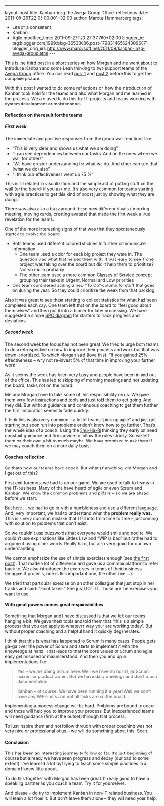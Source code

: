 ---
layout: post
title: Kanban-inzg the Avega Group Office–reflections
date: 2011-09-26T22:05:00.001+02:00
author: Marcus Hammarberg
tags:
  - Life of a consultant
  - Kanban
  - Agile
modified_time: 2011-09-27T20:27:37.769+02:00
blogger_id: tag:blogger.com,1999:blog-36533086.post-1798314656243096071
blogger_orig_url: http://www.marcusoft.net/2011/09/kanban-inzg-avega-group.html ---

This is the third post in a short series on how
<a href="http://twitter.com/#!/morgsterious" target="_blank">Morgan</a>
and me went about to introduce Kanban and some Lean thinking to two
support teams of the
<a href="http://www.avegagroup.se" target="_blank">Avega Group</a>
office. You can read <a
href="http://www.marcusoft.net/2011/09/kanban-inizing-avega-group.html"
target="_blank">post 1</a> and <a
href="http://www.marcusoft.net/2011/09/kanban-inizing-avega-group_19.html"
target="_blank">post 2</a> before this to get the complete picture.

With this post I wanted to do some reflections on how the introduction
of Kanban took hold for the teams and also what Morgan and me learned in
the process. We are used to do this for IT-projects and teams working
with system development or maintenance.
#### Reflection on the result for the teams

##### First week

The immediate and positive responses from the group was reactions like:

-   “This is very clear and shows us what we are doing”
-   “I can see dependencies between our tasks. And on the ones where we
    wait for others”
-   “We have greater understanding for what we do. And other can see
    that (what we do) also”
-   “I think our effectiveness went up 25 %”

This is all related to visualization and the simple act of putting stuff
on the wall (or the board) if you ask me. It’s also very common for
teams starting with agile practices to get this kind of boost just by
showing what they are doing.

There was also also a buzz around these new different rituals ( morning
meeting, moving cards, creating avatars) that made the first week a true
revelation for the teams.

One of the more interesting signs of that was that they spontaneously
started to evolve the board:

-   Both teams used different colored stickies to further communicate
    information.
    -   One team used a color for each big project they were in. The
        question was what that helped them with. It was easy to see if
        one project was taking over the board but did it help them to
        prioritize? Not so much probably
    -   The other team used a more common <a
        href="http://leanandkanban.wordpress.com/2009/06/10/classes-of-service-and-policies/"
        target="_blank">Classes of Service</a> concept grouping their
        tasks in Urgent, Normal and Low priorities
-   One team considered adding a new "To Do”-column for stuff that goes
    on during the year. So they could prioritize the week from that
    backlog.

Also it was great to see them starting to collect statistics for what
had been completed each day. One team left that on the board to “feel
good about themselves” and then put it into a binder for later
processing. We have suggested a simple
<a href="http://en.wikipedia.org/wiki/Control_chart" target="_blank">SPC
diagram</a> for starters to track progress and deviations.

##### Second week

The second week the focus has not been great. We tried to urge both
teams to do a retrospective on how to improve their process and work but
that was down-prioritized. To which Morgan said (love this): “If you
gained 25% effectiveness – why not re-invest 5% of that time in
improving your further work”

As it seems the week has been very busy and people have been in and out
of the office. This has led to skipping of morning meetings and not
updating the board, tasks not on the board.

Me and Morgan have to take some of this responsibility on us. We gave
them very few instructions and tools and just told them to get going.
And they did. But without guidance and continuous coaching to get them
further the first inspiration seems to fade quickly.

I think this is also very common – a lot of teams “pick up agile” and
just get starting but soon run into problems or don’t know how to go
further. That’s the whole idea of a coach. Using the
<a href="http://en.wikipedia.org/wiki/Shuhari"
target="_blank">Shu-Ha-Ri</a> thinking they early on need constant
guidance and firm advice to follow the rules strictly. So we left them
on their own a bit to much maybe. We have promised to ask them if we may
coach them on a more daily basis.

#### Coaches reflection

So that’s how our teams have coped. But what (if anything) did Morgan
and I get out of this?

First and foremost we had to up our game. We are used to talk to teams
in the IT-business. Many of the have heard of agile or even Scrum and
Kanban. We know the common problems and pitfalls – so we are ahead
before we start.

But here … we had to go in with a humbleness and use a different
language. And, very important, we had to understand what the **problem
really was.** This is a very common mistake that I fall into from time
to time – just coming with solution to problems that don’t exist.

So we couldn’t use buzzwords that everyone would smile and nod to. We
couldn’t use explanations like Littles Law and “WIP is bad" but rather
had to argument using other words. Really hard, but also very good for
our own understanding.

We cannot emphasize the use of simple exercises enough (see <a
href="http://www.marcusoft.net/2011/09/kanban-inizing-avega-group.html"
target="_blank">the first post</a>). That made a lot of difference and
gave us a common platform to refer back to. We also introduced the
exercises in terms of their business (Imagine 3 projects, one is this
important one, the other one …).

We tried that particular exercise on an other colleague that just stop
in her tracks and said: “Point taken!” She just GOT IT. Those are the
exercises you want to use.

#### With great powers comes great responsibilities

Something that Morgan and I have discussed is that we left our teams
hanging a bit. We gave them tools and told them that “this is a simple
process that you can apply to whatever way your are working today”. But
without proper coaching and a helpful hand it quickly degenerates.

I think that this is what has happened to Scrum in many cases. People
gets ga-ga over the power of Scrum and starts to implement it with the
knowledge at hand. That leads to that the core values of Scrum and agile
easy get misused or misunderstood. And then you end up in
implementations like:

> Yes – we are doing Scrum here. Well we have no board, or Scrum master
> or product owner. But we have daily meetings and don’t much
> documentation.
>
> Kanban – of course. We have been running it a year! Well we don’t have
> any WIP-limits and not all tasks are on the board…

Implementing a process change will be hard. Problems are bound to occur
and those will help you to improve your process. But inexperienced teams
will need guidance (firm at the outset) through that process.

To just inspire them and not follow through with proper coaching was not
very nice or professional of us – we will do something about this. Soon.

#### Conclusion

This has been an interesting journey to follow so far. It’s just
beginning of course but already we have seen progress and decay (our bad
to some extent). I’ve learned a lot by trying to teach some simple
practices in a domain I knew little about.

To do this together with Morgan has been great. It really good to have a
speaking partner as you coach a team. Try it for yourselves.

And please – do try to implement Kanban in non-IT related business. You
will learn a lot from it. But don’t leave them alone – they will need
your help.
